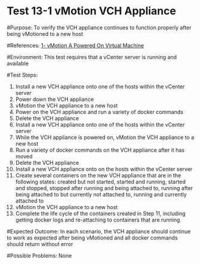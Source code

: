 Test 13-1 vMotion VCH Appliance
=======

#Purpose:
To verify the VCH appliance continues to function properly after being vMotioned to a new host

#References:
[1- vMotion A Powered On Virtual Machine](http://pubs.vmware.com/vsphere-4-esx-vcenter/index.jsp?topic=/com.vmware.vsphere.dcadmin.doc_41/vsp_dc_admin_guide/migrating_virtual_machines/t_migrate_a_powered-on_virtual_machine_with_vmotion.html)

#Environment:
This test requires that a vCenter server is running and available

#Test Steps:
1. Install a new VCH appliance onto one of the hosts within the vCenter server
2. Power down the VCH appliance
3. vMotion the VCH appliance to a new host
4. Power on the VCH appliance and run a variety of docker commands
5. Delete the VCH appliance
6. Install a new VCH appliance onto one of the hosts within the vCenter server
7. While the VCH appliance is powered on, vMotion the VCH appliance to a new host
8. Run a variety of docker commands on the VCH appliance after it has moved
9. Delete the VCH appliance
10. Install a new VCH appliance onto on the hosts within the vCenter server
11. Create several containers on the new VCH appliance that are in the following states: created but not started, started and running, started and stopped, stopped after running and being attached to, running after being attached to but currently not attached to, running and currently attached to
12. vMotion the VCH appliance to a new host
13. Complete the life cycle of the containers created in Step 11, including getting docker logs and re-attaching to containers that are running

#Expected Outcome:
In each scenario, the VCH appliance should continue to work as expected after being vMotioned and all docker commands should return without error

#Possible Problems:
None